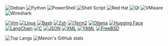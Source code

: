 ![Debian](https://img.shields.io/badge/Debian-D70A53?style=for-the-badge&logo=debian&logoColor=white)
![Python](https://img.shields.io/badge/python-3670A0?style=for-the-badge&logo=python&logoColor=ffdd54)
![PowerShell](https://img.shields.io/badge/PowerShell-%235391FE.svg?style=for-the-badge&logo=powershell&logoColor=white)
![Shell Script](https://img.shields.io/badge/shell_script-%23121011.svg?style=for-the-badge&logo=gnu-bash&logoColor=white)
![Red Hat](https://img.shields.io/badge/Red%20Hat-EE0000?style=for-the-badge&logo=redhat&logoColor=white)
![Qt](https://img.shields.io/badge/Qt-%23217346.svg?style=for-the-badge&logo=Qt&logoColor=white)
![VMware](https://img.shields.io/badge/VMware-231f20?style=for-the-badge&logo=VMware&logoColor=white)
![Wireshark](https://img.shields.io/badge/Wireshark-1679A7?style=for-the-badge&logo=Wireshark&logoColor=white)

[![Vim](https://img.shields.io/badge/Vim-%2311AB00.svg?logo=vim&logoColor=white)](#)
[![Linux](https://img.shields.io/badge/Linux-FCC624?logo=linux&logoColor=black)](#)
[![Bash](https://img.shields.io/badge/Bash-4EAA25?logo=gnubash&logoColor=fff)](#)
[![Zsh](https://img.shields.io/badge/Zsh-F15A24?logo=zsh&logoColor=fff)](#)
[![iTerm2](https://img.shields.io/badge/iTerm2-000000?logo=iterm2&logoColor=fff)](#)
[![Ollama](https://img.shields.io/badge/Ollama-fff?logo=ollama&logoColor=000)](#)
[![Hugging Face](https://img.shields.io/badge/Hugging%20Face-FFD21E?logo=huggingface&logoColor=000)](#)
[![LangChain](https://img.shields.io/badge/LangChain-1c3c3c.svg?logo=langchain&logoColor=white)](#)
[![C](https://img.shields.io/badge/C-00599C?logo=c&logoColor=white)](#)
[![JSON](https://img.shields.io/badge/JSON-000?logo=json&logoColor=fff)](#)
[![XML](https://img.shields.io/badge/XML-767C52?logo=xml&logoColor=fff)](#)
[![YAML](https://img.shields.io/badge/YAML-CB171E?logo=yaml&logoColor=fff)](#)
[![FreeBSD](https://img.shields.io/badge/FreeBSD-AB2B28?logo=freebsd&logoColor=fff)](#)

![Top Langs](https://github-readme-stats.vercel.app/api/top-langs/?username=mauriciomenon&hide=html,teX,InnoSetup,HTML&layout=compact&langs_count=8&theme=transparent)
![Menon's GitHub stats](https://github-readme-stats.vercel.app/api?username=mauriciomenon&show_icons=true&theme=transparent)
